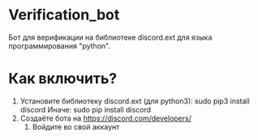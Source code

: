 # Verification_bot

Бот для верификации на библиотеке discord.ext для языка программирования "python".

# Как включить?

1. Установите библиотеку discord.ext (для python3): sudo pip3 install discord
   Иначе: sudo pip install discord
2. Создаёте бота на https://discord.com/developers/
   1. Войдите во свой аккаунт
